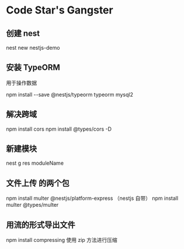 # Code Star's Gangster

## 创建 nest

nest new nestjs-demo

## 安装 TypeORM

用于操作数据

npm install --save @nestjs/typeorm typeorm mysql2

## 解决跨域

npm install cors
npm install @types/cors -D

## 新建模块

nest g res moduleName

## 文件上传 的两个包

npm install multer @nestjs/platform-express （nestjs 自带）
npm install multer @types/multer

## 用流的形式导出文件

npm install compressing
使用 zip 方法进行压缩
